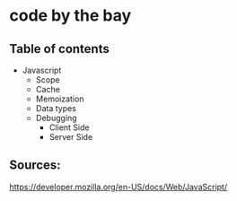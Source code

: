 # code by the bay

## Table of contents

- Javascript
  - Scope
  - Cache
  - Memoization
  - Data types
  - Debugging
    - Client Side
    - Server Side


## Sources:

https://developer.mozilla.org/en-US/docs/Web/JavaScript/
